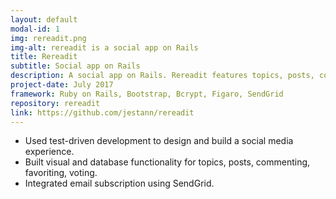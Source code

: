 ```yaml
---
layout: default
modal-id: 1
img: rereadit.png
img-alt: rereadit is a social app on Rails
title: Rereadit
subtitle: Social app on Rails
description: A social app on Rails. Rereadit features topics, posts, commenting, favoriting, and a custom voting/ranking algorithm. Email subscription via SendGrid.
project-date: July 2017
framework: Ruby on Rails, Bootstrap, Bcrypt, Figaro, SendGrid
repository: rereadit
link: https://github.com/jestann/rereadit 
---
```


- Used test-driven development to design and build a social media experience.
- Built visual and database functionality for topics, posts, commenting, favoriting, voting.
- Integrated email subscription using SendGrid.
